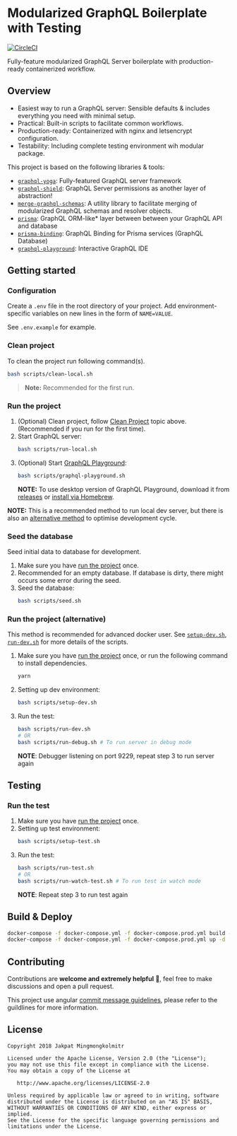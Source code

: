 # Modularized GraphQL Boilerplate with Testing
[![CircleCI](https://circleci.com/gh/WhatTheFar/modularizing-graphql-boilerplate/tree/master.svg?style=svg)](https://circleci.com/gh/WhatTheFar/modularizing-graphql-boilerplate/tree/master)

Fully-feature modularized GraphQL Server boilerplate with production-ready containerized workflow.

## Overview

* Easiest way to run a GraphQL server: Sensible defaults & includes everything you need with minimal setup.
* Practical: Built-in scripts to facilitate common workflows.
* Production-ready: Containerized with nginx and letsencrypt configuration.
* Testability: Including complete testing environment wih modular package.

This project is based on the following libraries & tools:
* [`graphql-yoga`](https://github.com/prisma/graphql-yoga): Fully-featured GraphQL server framework
* [`graphql-shield`](https://github.com/maticzav/graphql-shield): GraphQL Server permissions as another layer of abstraction!
* [`merge-graphql-schemas`](https://github.com/okgrow/merge-graphql-schemas): A utility library to facilitate merging of modularized GraphQL schemas and resolver objects.
* [`prisma`](https://github.com/prisma/prisma): GraphQL ORM-like* layer  between between your GraphQL API and database
* [`prisma-binding`](https://github.com/prisma/prisma-binding): GraphQL Binding for Prisma services (GraphQL Database)
* [`graphql-playground`](https://github.com/graphcool/graphql-playground): Interactive GraphQL IDE

## Getting started

### Configuration

Create a `.env` file in the root directory of your project. Add
environment-specific variables on new lines in the form of `NAME=VALUE`.

See `.env.example` for example.

### Clean project

To clean the project run following command(s).

```sh
bash scripts/clean-local.sh
```

> **Note:** Recommended for the first run.

### Run the project

1. (Optional) Clean project, follow [Clean Project](#clean-project) topic above. (Recommended if you run for the first time).
2. Start GraphQL server:
   ```sh
   bash scripts/run-local.sh
   ```
3. (Optional) Start [GraphQL Playground](https://github.com/prisma/graphql-playground):
   ```sh
   bash scripts/graphql-playground.sh
   ```
   **NOTE:** To use desktop version of GraphQL Playground, download it from [releases](https://github.com/prisma/graphql-playground/releases) or [install via Homebrew](https://github.com/prisma/graphql-playground#installation).

**NOTE:** This is a recommended method to run local dev server, but there is also an [alternative method](#run-the-project-(alternative)) to optimise development cycle.

### Seed the database
Seed initial data to database for development.

1. Make sure you have [run the project](#run-the-project)  once.
2. Recommended for an empty database. If database is dirty, there might occurs some error during the seed.
3. Seed the database:
    ```sh
    bash scripts/seed.sh
    ```

### Run the project (alternative)

This method is recommended for advanced docker user. See [`setup-dev.sh`](scripts/setup-dev.sh), [`run-dev.sh`](scripts/run-dev.sh) for more details of the scripts.

1. Make sure you have [run the project](#run-the-project) once, or run the  following command to install dependencies.
    ```sh
    yarn
    ```
2. Setting up dev environment:
   ```sh
   bash scripts/setup-dev.sh
   ```
3. Run the test:
    ```sh
    bash scripts/run-dev.sh
    # OR
    bash scripts/run-debug.sh # To run server in debug mode
    ```
    **NOTE**: Debugger listening on port 9229, repeat step 3 to run server again

## Testing

### Run the test

1. Make sure you have [run the project](#run-the-project) once.
2. Setting up test environment:
   ```sh
   bash scripts/setup-test.sh
   ```
3. Run the test:
    ```sh
    bash scripts/run-test.sh
    # OR
    bash scripts/run-watch-test.sh # To run test in watch mode
    ```
    **NOTE**: Repeat step 3 to run test again

## Build & Deploy

```sh
docker-compose -f docker-compose.yml -f docker-compose.prod.yml build --force-rm
docker-compose -f docker-compose.yml -f docker-compose.prod.yml up -d
```
## Contributing

Contributions are **welcome and extremely helpful** 🙌, feel free to make discussions and open a pull request.

This project use angular [commit message guidelines](https://github.com/angular/angular/blob/master/CONTRIBUTING.md#-commit-message-guidelines), please refer to the guildlines for more information.

License
-

    Copyright 2018 Jakpat Mingmongkolmitr

    Licensed under the Apache License, Version 2.0 (the "License");
    you may not use this file except in compliance with the License.
    You may obtain a copy of the License at

       http://www.apache.org/licenses/LICENSE-2.0

    Unless required by applicable law or agreed to in writing, software
    distributed under the License is distributed on an "AS IS" BASIS,
    WITHOUT WARRANTIES OR CONDITIONS OF ANY KIND, either express or implied.
    See the License for the specific language governing permissions and
    limitations under the License.